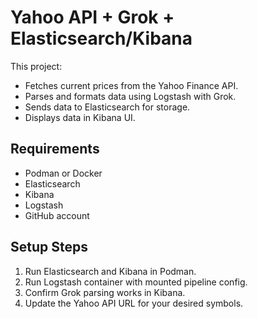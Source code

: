 # Yahoo API + Grok + Elasticsearch/Kibana

This project:
- Fetches current prices from the Yahoo Finance API.
- Parses and formats data using Logstash with Grok.
- Sends data to Elasticsearch for storage.
- Displays data in Kibana UI.

## Requirements
- Podman or Docker
- Elasticsearch
- Kibana
- Logstash
- GitHub account

## Setup Steps
1. Run Elasticsearch and Kibana in Podman.
2. Run Logstash container with mounted pipeline config.
3. Confirm Grok parsing works in Kibana.
4. Update the Yahoo API URL for your desired symbols.
